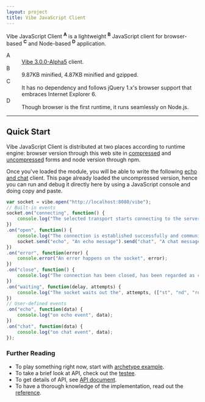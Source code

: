 ```yaml
---
layout: project
title: Vibe JavaScript Client
---
```


Vibe JavaScript Client <sup><strong>A</strong></sup> is a lightweight <sup><strong>B</strong></sup> JavaScript client for browser-based <sup><strong>C</strong></sup> and Node-based <sup><strong>D</strong></sup> application.

<dl>
    <dt>A</dt>
    <dd><a href="/projects/vibe-protocol/3.0.0-Alpha5">Vibe 3.0.0-Alpha5</a> client.</dd>
    <dt>B</dt>
    <dd>9.87KB minified, 4.87KB minified and gzipped.</dd>
    <dt>C</dt>
    <dd>It has no dependency and follows jQuery 1.x's browser support that embraces Internet Explorer 6.</dd>
    <dt>D</dt>
    <dd>Though browser is the first runtime, it runs seamlessly on Node.js.</dd>
</dl>

---

## Quick Start
Vibe JavaScript Client is distributed at two places according to runtime engine: browser version through this web site in [compressed](/projects/vibe-javascript-client/3.0.0-Alpha5/vibe.min.js) and [uncompressed](/projects/vibe-javascript-client/3.0.0-Alpha5/vibe.js) forms and node version through npm.

Once you've loaded the module, you will be able to write the following [echo and chat](/projects/vibe-protocol/3.0.0-Alpha5/api/#module--vibe-protocol-) client. This page already loaded the uncompressed version, hence you can run and debug it directly here by using a JavaScript console and doing copy and paste.

```javascript
var socket = vibe.open("http://localhost:8080/vibe");
// Built-in events
socket.on("connecting", function() {
    console.log("The selected transport starts connecting to the server");
})
.on("open", function() {
    console.log("The connection is established successfully and communication is possible");
    socket.send("echo", "An echo message").send("chat", "A chat message");
})
.on("error", function(error) {
    console.error("An error happens on the socket", error);
})
.on("close", function() {
    console.log("The connection has been closed, has been regarded as closed or could not be opened");
})
.on("waiting", function(delay, attempts) {
    console.log("The socket waits out the", attempts, (["st", "nd", "rd"][attempts - 1] || "th"), "reconnection delay", delay);
})
// User-defined events
.on("echo", function(data) {
    console.log("on echo event", data);
})
.on("chat", function(data) {
    console.log("on chat event", data);
});
```

### Further Reading

* To play something right now, start with [archetype example](https://github.com/vibe-project/vibe-examples/tree/master/archetype/vibe-javascript-client).
* To take a brief look at API, check out the [testee](https://github.com/vibe-project/vibe-javascript-client/blob/v3.0.0-Alpha5/Gruntfile.js#L61-L91).
* To get details of API, see [API document](/projects/vibe-javascript-client/3.0.0-Alpha5/api/).
* To have a thorough knowledge of the implementation, read out the [reference](/projects/vibe-javascript-client/3.0.0-Alpha5/reference/).